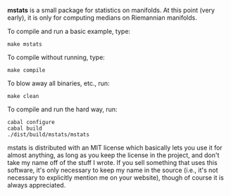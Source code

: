 **mstats** is a small package for statistics on manifolds. At this point (very
early), it is only for computing medians on Riemannian manifolds.

To compile and run a basic example, type:

    make mstats

To compile without running, type:

    make compile

To blow away all binaries, etc., run:

    make clean

To compile and run the hard way, run:

    cabal configure
    cabal build
    ./dist/build/mstats/mstats

mstats is distributed with an MIT license which basically lets you use it for
almost anything, as long as you keep the license in the project, and don't
take my name off of the stuff I wrote. If you sell something that uses this software, it's only necessary to keep my name in the source (i.e., it's not necessary to explicitly mention me on your website), though of course it is always appreciated.